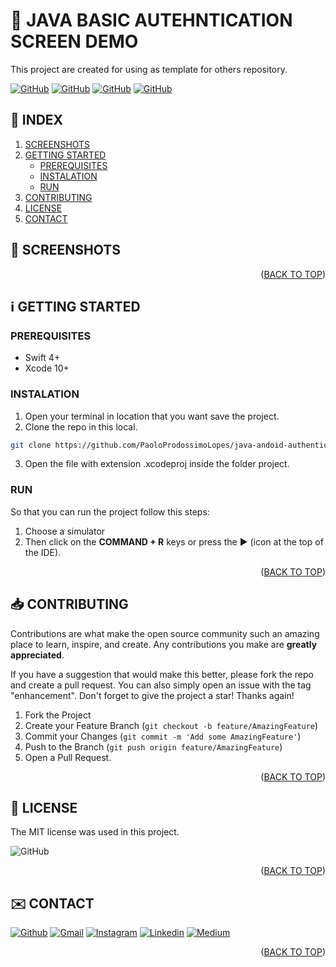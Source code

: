 <!-- SET TOP ANCHOR -->
<div id="top"></div>



<!-- APP LOGO v1 -->
<!-- 
* THIS IS OPTIONAL
<p align="center">
  <img src="https://github.com/{**USRENAME_REPONAME**}/blob/main/README_ASSETS/TINDER_LOGO.png" width="300">  
</p>
 -->

<!-- PROJECT NAME -->
# 👾 JAVA BASIC AUTEHNTICATION SCREEN DEMO

<!-- DESCRIPTION -->
This project are created for using as template for others repository.




<!-- APP LOGO V2-->
<!-- 
<br />
<div align="center">
  <a href="https://github.com/PaoloProdossimoLopes/java-andoid-authentication-screen-with-firebase-demo">
    <img src="images/logo.png" alt="Logo" width="80" height="80">
  </a>

  <h3 align="center">Best-README-Template</h3>

  <p align="center">
    An awesome README template to jumpstart your projects!
    <br />
    <a href="https://github.com/PaoloProdossimoLopes/java-andoid-authentication-screen-with-firebase-demo"><strong>Explore the docs »</strong></a>
    <br />
    <br />
    <a href="https://github.com/PaoloProdossimoLopes/java-andoid-authentication-screen-with-firebase-demo">View Demo</a>
    ·
    <a href="https://github.com/PaoloProdossimoLopes/java-andoid-authentication-screen-with-firebase-demo/issues">Report Bug</a>
    ·
    <a href="https://github.com/PaoloProdossimoLopes/java-andoid-authentication-screen-with-firebase-demo/issues">Request Feature</a>
  </p>
</div>
-->



<!-- INFO BADGES -->
[![GitHub](https://img.shields.io/github/forks/PaoloProdossimoLopes/java-andoid-authentication-screen-with-firebase-demo?color=black&style=flat-square)](https://github.com/PaoloProdossimoLopes/java-andoid-authentication-screen-with-firebase-demo)
[![GitHub](https://img.shields.io/github/stars/PaoloProdossimoLopes/java-andoid-authentication-screen-with-firebase-demo?color=black&style=flat-square)](https://github.com/PaoloProdossimoLopes/java-andoid-authentication-screen-with-firebase-demo)
[![GitHub](https://img.shields.io/github/issues/PaoloProdossimoLopes/java-andoid-authentication-screen-with-firebase-demo?color=black&style=flat-square)](https://github.com/PaoloProdossimoLopes/java-andoid-authentication-screen-with-firebase-demo/issues)
[![GitHub](https://img.shields.io/github/issues-pr/PaoloProdossimoLopes/java-andoid-authentication-screen-with-firebase-demo?color=black&style=flat-square)](https://github.com/PaoloProdossimoLopes/java-andoid-authentication-screen-with-firebase-demo/pulls)



<!-- ACTIONS -->
<!-- Unsed
* IF YOUR WAS USING THE V2 HEADER YOU DON NEED THIS SETION

## 🔎  ACTIONS
[![REPORT ISSUE](https://img.shields.io/badge/-⚠️_REPORT_ISSUE-grey?style=flat-square&logo=pull_request&logoColor=white)](https://github.com/PaoloProdossimoLopes/java-andoid-authentication-screen-with-firebase-demo/issues)
[![PULL REQUEST](https://img.shields.io/badge/-⤴️_PULL_REQUEST-grey?style=flat-square&logo=pull_request&logoColor=white)](https://github.com/PaoloProdossimoLopes/java-andoid-authentication-screen-with-firebase-demo/pulls)
-->


<!-- Index -->
## 🔢  INDEX 
1. [SCREENSHOTS](#screenshots)
2. [GETTING STARTED](#getting-started)
    - [PREREQUISITES](#prerequisites)
    - [INSTALATION](#instalation)
    - [RUN](#run)
3. [CONTRIBUTING](#contributing)
4. [LICENSE](#license)
5. [CONTACT](#contact)



<!-- SCREENSHOTS -->
## 📸  SCREENSHOTS <a name="screenshots"></a>
<!-- 
<img src="https://github.com/PaoloProdossimoLopes/repository-template/blob/main/README_ASSETS/SIMULADOR_LOADER.png" height="300">                                 <img src="https://github.com/PaoloProdossimoLopes/repository-template/blob/main/README_ASSETS/SIMULADOR_HOME.png" height="300">                               
-->
<p align="right">(<a href="#top">BACK TO TOP</a>)</p>



<!-- GETTING STARTED -->
## ℹ️  GETTING STARTED <a name="getting-started"></a>

### PREREQUISITES 
- Swift 4+
- Xcode 10+

### INSTALATION
1. Open your terminal in location that you want save the project.
2. Clone the repo in this local.
```sh
git clone https://github.com/PaoloProdossimoLopes/java-andoid-authentication-screen-with-firebase-demo.git
```
3. Open the file with extension .xcodeproj inside the folder project.
   
### RUN
So that you can run the project follow this steps:
1. Choose a simulator 
2. Then click on the **COMMAND + R** keys or press the ▶︎ (icon at the top of the IDE).

<p align="right">(<a href="#top">BACK TO TOP</a>)</p>



<!-- USAGE EXAMPLES -->
<!--
## 🪄  USAGE <a name="usage"></a>
Use this space to show useful examples of how a project can be used. Additional screenshots, code examples and demos work well in this space. You may also link to more resources.

_For more examples, please refer to the [Documentation](https://example.com)_

<p align="right">(<a href="#top">BACK TO TOP</a>)</p>
-->


<!-- ROADMAP -->
<!--
## ☑️  Roadmap

- [X] Do this.
- [ ] Do That.
  - [ ] Do other something.
- [ ] Don't forgot to do this.

See the [open issues](https://github.com/PaoloProdossimoLopes/repository-template/issues) for a full list of proposed features (and known issues).

<p align="right">(<a href="#top">BACK TO TOP</a>)</p>
-->


<!-- CONTRIBUTING -->
## 📥  CONTRIBUTING <a name="contributing"></a>
Contributions are what make the open source community such an amazing place to learn, inspire, and create. Any contributions you make are **greatly appreciated**.

If you have a suggestion that would make this better, please fork the repo and create a pull request. You can also simply open an issue with the tag "enhancement".
Don't forget to give the project a star! Thanks again!

1. Fork the Project
2. Create your Feature Branch (`git checkout -b feature/AmazingFeature`)
3. Commit your Changes (`git commit -m 'Add some AmazingFeature'`)
4. Push to the Branch (`git push origin feature/AmazingFeature`)
5. Open a Pull Request.

<p align="right">(<a href="#top">BACK TO TOP</a>)</p>



<!-- LICENSE -->
## 📃  LICENSE <a name="license"></a>
The MIT license was used in this project.

![GitHub](https://img.shields.io/github/license/PaoloProdossimoLopes/java-andoid-authentication-screen-with-firebase-demo?color=black&style=flat-square)

<p align="right">(<a href="#top">BACK TO TOP</a>)</p>



<!-- CONTACT -->
## ✉️  CONTACT <a name="contact"></a>
[![Github](https://img.shields.io/badge/GitHub-black?style=for-the-badge&logo=github&logoColor=white)](https://github.com/PaoloProdossimoLopes)
[![Gmail](https://img.shields.io/badge/Gmail-black?style=for-the-badge&logo=gmail&logoColor=white)](mailto:paolo.prodossimo.lopes@gmail.com)
[![Instagram](https://img.shields.io/badge/Instagram-black?style=for-the-badge&logo=instagram&logoColor=white)](https://www.instagram.com/ios.dev.br/)
[![Linkedin](https://img.shields.io/badge/LinkedIn-black?style=for-the-badge&logo=linkedin&logoColor=white)](https://www.linkedin.com/in/paoloprodossimolopes/)
[![Medium](https://img.shields.io/badge/Medium-black?style=for-the-badge&logo=medium&logoColor=white)](https://medium.com/@pprodossimo)

<p align="right">(<a href="#top">BACK TO TOP</a>)</p>



<!--  NOTES
find for badges in 
https://shields.io/category/build
or 
https://github.com/PaoloProdossimoLopes/Badges4-README.md-Profile
-->
